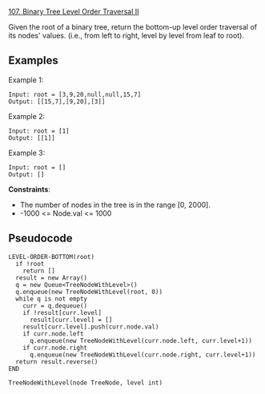 [107. Binary Tree Level Order Traversal II](https://leetcode.com/problems/binary-tree-level-order-traversal-ii/)

Given the root of a binary tree, return the bottom-up level order traversal of its nodes' values. (i.e., from left to right, level by level from leaf to root).

## Examples

Example 1:

```
Input: root = [3,9,20,null,null,15,7]
Output: [[15,7],[9,20],[3]]
```

Example 2:

```
Input: root = [1]
Output: [[1]]
```

Example 3:

```
Input: root = []
Output: []

```

**Constraints**:

-   The number of nodes in the tree is in the range [0, 2000].
-   -1000 <= Node.val <= 1000

## Pseudocode

```
LEVEL-ORDER-BOTTOM(root)
  if !root
    return []
  result = new Array()
  q = new Queue<TreeNodeWithLevel>()
  q.enqueue(new TreeNodeWithLevel(root, 0))
  while q is not empty
    curr = q.dequeue()
    if !result[curr.level]
      result[curr.level] = []
    result[curr.level].push(curr.node.val)
    if curr.node.left
      q.enqueue(new TreeNodeWithLevel(curr.node.left, curr.level+1))
    if curr.node.right
      q.enqueue(new TreeNodeWithLevel(curr.node.right, curr.level+1))
  return result.reverse()
END

TreeNodeWithLevel(node TreeNode, level int)
```
